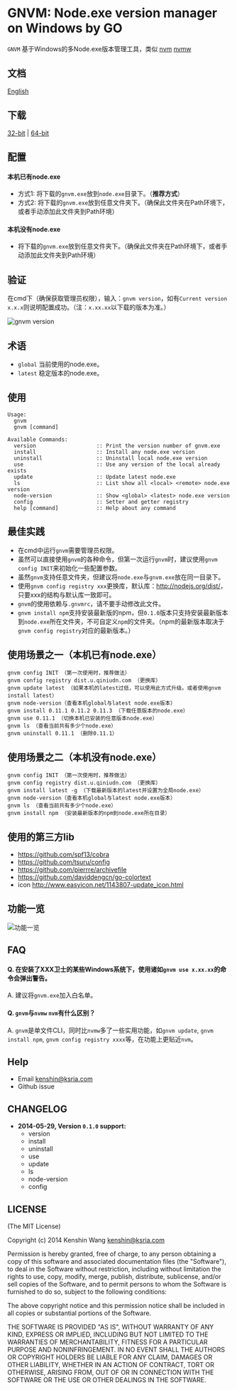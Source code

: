 GNVM: Node.exe version manager on Windows by GO
================================
`GNVM` 基于Windows的多Node.exe版本管理工具，类似 [nvm](https://github.com/creationix/nvm) [nvmw](https://github.com/hakobera/nvmw)

文档
---
[English](https://github.com/kenshin/gnvm/blob/master/README.md)

下载
---
[32-bit](http://pan.baidu.com/s/1jGgdjiI#dir/path=%2F%E6%88%91%E7%9A%84%E5%85%B1%E4%BA%AB%2Fgnvm%2F32-bit) | [64-bit](http://pan.baidu.com/s/1jGgdjiI#dir/path=%2F%E6%88%91%E7%9A%84%E5%85%B1%E4%BA%AB%2Fgnvm%2F64-bit)

配置
---

#### 本机已有node.exe
* 方式1: 将下载的`gnvm.exe`放到`node.exe`目录下。（**推荐方式**）
* 方式2: 将下载的`gnvm.exe`放到任意文件夹下。（确保此文件夹在Path环境下，或者手动添加此文件夹到Path环境）

#### 本机没有node.exe
* 将下载的`gnvm.exe`放到任意文件夹下。（确保此文件夹在Path环境下，或者手动添加此文件夹到Path环境）

验证
---
在cmd下（确保获取管理员权限），输入：`gnvm version`，如有`Current version x.x.x`则说明配置成功。（注：`x.xx.xx`以下载的版本为准。）

![gnvm version](http://i.imgur.com/AlH2mSx.png)

术语
---
* `global` 当前使用的node.exe。
* `latest` 稳定版本的node.exe。

使用
---

    Usage:
      gnvm
      gnvm [command]

    Available Commands:
      version                   :: Print the version number of gnvm.exe
      install                   :: Install any node.exe version
      uninstall                 :: Uninstall local node.exe version
      use                       :: Use any version of the local already exists
      update                    :: Update latest node.exe
      ls                        :: List show all <local> <remote> node.exe version
      node-version              :: Show <global> <latest> node.exe version
      config                    :: Setter and getter registry
      help [command]            :: Help about any command

最佳实践
---
* 在cmd中运行`gnvm`需要管理员权限。
* 虽然可以直接使用`gnvm`的各种命令，但第一次运行`gnvm`时，建议使用`gnvm config INIT`来初始化一些配置参数。
* 虽然`gnvm`支持任意文件夹，但建议将`node.exe`与`gnvm.exe`放在同一目录下。
* 使用`gnvm config registry xxx`更换库，默认库：<http://nodejs.org/dist/>，只要xxx的结构与默认库一致即可。
* `gnvm`的使用依赖与`.gnvmrc`，请不要手动修改此文件。
* `gnvm install npm`支持安装最新版的npm，但`0.1.0`版本只支持安装最新版本到`node.exe`所在文件夹，不可自定义`npm`的文件夹。（npm的最新版本取决于`gnvm config registry`对应的最新版本。）

使用场景之一（本机已有node.exe）
---
    gnvm config INIT （第一次使用时，推荐做法）
    gnvm config registry dist.u.qiniudn.com （更换库）
    gnvm update latest （如果本机的latest过低，可以使用此方式升级。或者使用gnvm install latest）
    gnvm node-version（查看本机global与latest node.exe版本）
    gnvm install 0.11.1 0.11.2 0.11.3 （下载任意版本的node.exe）
    gnvm use 0.11.1 （切换本机已安装的任意版本node.exe）
    gnvm ls （查看当前共有多少个node.exe）
    gnvm uninstall 0.11.1 （删除0.11.1）

使用场景之二（本机没有node.exe）
---
    gnvm config INIT （第一次使用时，推荐做法）
    gnvm config registry dist.u.qiniudn.com （更换库）
    gnvm install latest -g （下载最新版本的latest并设置为全局node.exe）
    gnvm node-version（查看本机global与latest node.exe版本）
    gnvm ls （查看当前共有多少个node.exe）
    gnvm install npm （安装最新版本的npm到node.exe所在目录）

使用的第三方lib
---
* <https://github.com/spf13/cobra>
* <https://github.com/tsuru/config>
* <https://github.com/pierrre/archivefile>
* <https://github.com/daviddengcn/go-colortext>
* icon <http://www.easyicon.net/1143807-update_icon.html>

功能一览
---
![功能一览](https://trello-attachments.s3.amazonaws.com/535f6fd8cb08b7fd799c2051/53606254da7b8f8b2f6c9d87/981x580/f6e58f47691d3d352f0b97ba94263df8/gnvm_0.1.0.png)

FAQ
---

#### Q. 在安装了XXX卫士的某些Windows系统下，使用诸如`gnvm use x.xx.xx`的命令会弹出警告。
A. 建议将`gnvm.exe`加入白名单。

#### Q. `gnvm`与`nvmw` `nvm`有什么区别？
A. `gnvm`是单文件CLI，同时比`nvmw`多了一些实用功能，如`gnvm update`, `gnvm install npm`, `gnvm config registry xxxx`等，在功能上更贴近`nvm`。

Help
---
* Email <kenshin@ksria.com>
* Github issue

CHANGELOG
---
* **2014-05-29, Version `0.1.0` support:**
    * version
    * install
    * uninstall
    * use
    * update
    * ls
    * node-version
    * config

LICENSE
---
(The MIT License)

Copyright (c) 2014 Kenshin Wang <kenshin@ksria.com>

Permission is hereby granted, free of charge, to any person obtaining a copy of this software and associated documentation files (the "Software"), to deal in the Software without restriction, including without limitation the rights to use, copy, modify, merge, publish, distribute, sublicense, and/or sell copies of the Software, and to permit persons to whom the Software is furnished to do so, subject to the following conditions:

The above copyright notice and this permission notice shall be included in all copies or substantial portions of the Software.

THE SOFTWARE IS PROVIDED "AS IS", WITHOUT WARRANTY OF ANY KIND, EXPRESS OR IMPLIED, INCLUDING BUT NOT LIMITED TO THE WARRANTIES OF MERCHANTABILITY, FITNESS FOR A PARTICULAR PURPOSE AND NONINFRINGEMENT. IN NO EVENT SHALL THE AUTHORS OR COPYRIGHT HOLDERS BE LIABLE FOR ANY CLAIM, DAMAGES OR OTHER LIABILITY, WHETHER IN AN ACTION OF CONTRACT, TORT OR OTHERWISE, ARISING FROM, OUT OF OR IN CONNECTION WITH THE SOFTWARE OR THE USE OR OTHER DEALINGS IN THE SOFTWARE.
